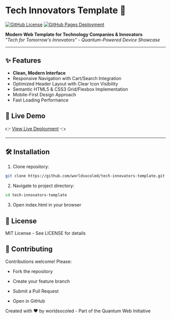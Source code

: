 # Tech Innovators Template 🚀

[![GitHub License](https://img.shields.io/github/license/worldsocoled/tech-innovators-template)](https://github.com/worldsocoled/tech-innovators-template)
[![GitHub Pages Deployment](https://github.com/worldsocoled/tech-innovators-template/actions/workflows/pages.yml/badge.svg)](https://github.com/worldsocoled/tech-innovators-template/actions)

**Modern Web Template for Technology Companies & Innovators**  
*"Tech for Tomorrow's Innovators" - Quantum-Powered Device Showcase*

---

## ✨ Features
- **Clean, Modern Interface**  
- Responsive Navigation with Cart/Search Integration
- Optimized Header Layout with Clear Icon Visibility
- Semantic HTML5 & CSS3 Grid/Flexbox Implementation
- Mobile-First Design Approach
- Fast Loading Performance

## 🚀 Live Demo  
👉 [View Live Deployment](https://worldsocoled.github.io/tech-innovators-template/) 👈

---

## 🛠️ Installation 

1. Clone repository:

```bash
git clone https://github.com/worldsocoled/tech-innovators-template.git
```

2. Navigate to project directory:

```bash
cd tech-innovators-template
```

3. Open index.html in your browser


## 📄 License
MIT License - See LICENSE for details

## 🙌 Contributing

Contributions welcome! Please:

- Fork the repository

- Create your feature branch

- Submit a Pull Request

- Open in GitHub

Created with ♥ by worldsocoled - Part of the Quantum Web Initiative



